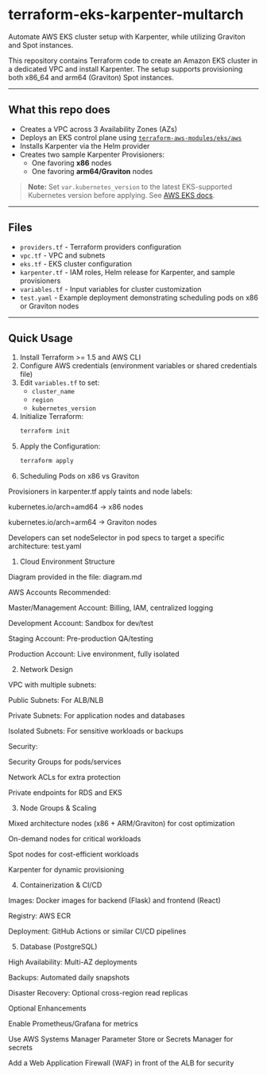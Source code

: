 # terraform-eks-karpenter-multarch

Automate AWS EKS cluster setup with Karpenter, while utilizing Graviton and Spot instances.

This repository contains Terraform code to create an Amazon EKS cluster in a dedicated VPC and install Karpenter. The setup supports provisioning both x86_64 and arm64 (Graviton) Spot instances.

---

## What this repo does

- Creates a VPC across 3 Availability Zones (AZs)
- Deploys an EKS control plane using [`terraform-aws-modules/eks/aws`](https://registry.terraform.io/modules/terraform-aws-modules/eks/aws/latest)
- Installs Karpenter via the Helm provider
- Creates two sample Karpenter Provisioners:
  - One favoring **x86** nodes
  - One favoring **arm64/Graviton** nodes

> **Note:** Set `var.kubernetes_version` to the latest EKS-supported Kubernetes version before applying. See [AWS EKS docs](https://docs.aws.amazon.com/eks/latest/userguide/kubernetes-versions.html).

---

## Files

- `providers.tf` - Terraform providers configuration  
- `vpc.tf` - VPC and subnets  
- `eks.tf` - EKS cluster configuration  
- `karpenter.tf` - IAM roles, Helm release for Karpenter, and sample provisioners  
- `variables.tf` - Input variables for cluster customization  
- `test.yaml` - Example deployment demonstrating scheduling pods on x86 or Graviton nodes  

---

## Quick Usage

1. Install Terraform >= 1.5 and AWS CLI  
2. Configure AWS credentials (environment variables or shared credentials file)  
3. Edit `variables.tf` to set:
   - `cluster_name`
   - `region`
   - `kubernetes_version`
4. Initialize Terraform:
   ```bash
   terraform init
5. Apply the Configuration:
   ```bash
   terraform apply

6.  Scheduling Pods on x86 vs Graviton

Provisioners in karpenter.tf apply taints and node labels:

kubernetes.io/arch=amd64 → x86 nodes

kubernetes.io/arch=arm64 → Graviton nodes

Developers can set nodeSelector in pod specs to target a specific architecture: test.yaml


1. Cloud Environment Structure

Diagram provided in the file: diagram.md

AWS Accounts Recommended:

Master/Management Account: Billing, IAM, centralized logging

Development Account: Sandbox for dev/test

Staging Account: Pre-production QA/testing

Production Account: Live environment, fully isolated

2. Network Design

VPC with multiple subnets:

Public Subnets: For ALB/NLB

Private Subnets: For application nodes and databases

Isolated Subnets: For sensitive workloads or backups

Security:

Security Groups for pods/services

Network ACLs for extra protection

Private endpoints for RDS and EKS

3. Node Groups & Scaling

Mixed architecture nodes (x86 + ARM/Graviton) for cost optimization

On-demand nodes for critical workloads

Spot nodes for cost-efficient workloads

Karpenter for dynamic provisioning

4. Containerization & CI/CD

Images: Docker images for backend (Flask) and frontend (React)

Registry: AWS ECR

Deployment: GitHub Actions or similar CI/CD pipelines

5. Database (PostgreSQL)

High Availability: Multi-AZ deployments

Backups: Automated daily snapshots

Disaster Recovery: Optional cross-region read replicas

Optional Enhancements

Enable Prometheus/Grafana for metrics

Use AWS Systems Manager Parameter Store or Secrets Manager for secrets

Add a Web Application Firewall (WAF) in front of the ALB for security
